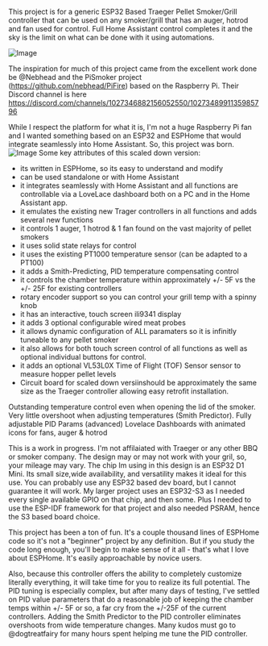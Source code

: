 This project is for a generic ESP32 Based Traeger Pellet Smoker/Grill controller that can be used on any smoker/grill that has an auger, hotrod and fan used for control. Full Home Assistant control completes it and the sky is the limit on what can be done with it using automations.

![Image](https://github.com/user-attachments/assets/70b09003-f8f5-4c89-b655-66b821db657c)

The inspiration for much of this project came from the excellent work done be @Nebhead and the PiSmoker project (https://github.com/nebhead/PiFire) based on the Raspberry Pi. Their Discord channel is here https://discord.com/channels/1027346882156052550/1027348991135985796

While I respect the platform for what it is, I'm not a huge Raspberry Pi fan and I wanted something based on an ESP32 and ESPHome that would integrate seamlessly into Home Assistant. So, this project was born.
![Image](https://github.com/user-attachments/assets/69c675f4-6093-4a4e-b6c3-11c539b2dabf)
Some key attributes of this scaled down version:

* its written in ESPHome, so its easy to understand and modify
* can be used standalone or with Home Assistant
* it integrates seamlessly with Home Assistant and all functions are controllable via a LoveLace dashboard both on a PC and in the Home Assistant app.
* it emulates the existing new Trager controllers in all functions and adds several new functions
* it controls 1 auger, 1 hotrod & 1 fan found on the vast majority of pellet smokers
* it uses solid state relays for control
* it uses the existing PT1000 temperature sensor (can be adapted to a PT100)
* it adds a Smith-Predicting, PID temperature compensating control
* it controls the chamber temperature within approximately +/- 5F vs the +/- 25F for existing controllers
* rotary encoder support so you can control your grill temp with a spinny knob
* it has an interactive, touch screen ili9341 display
* it adds 3 optional configurable wired meat probes
* it allows dynamic configuration of ALL paramaters so it is infinitly tuneable to any pellet smoker
* it also allows for both touch screen control of all functions as well as optional individual buttons for control.
* it adds an optional VL53L0X Time of Flight (TOF) Sensor sensor to measure hopper pellet levels
* Circuit board for scaled down versiinshould be approximately the same size as the Traeger controller allowing easy retrofit installation.

Outstanding temperature control even when opening the lid of the smoker.  Very little overshoot when adjusting temperatures (Smith Predictor).
Fully adjustable PID Params (advanced)
Lovelace Dashboards with animated icons for fans, auger & hotrod

This is a work in progress. I'm not affilaiated with Traeger or any other BBQ or smoker company. The design may or may not work with your gril, so, your mileage may vary. The chip Im using in this design is an ESP32 D1 Mini. Its small size,wide availability, and versatility makes it ideal for this use. You can probably use any ESP32 based dev board, but I cannot guarantee it will work. My larger project uses an ESP32-S3 as I needed every single available GPIO on that chip, and then some. Plus I needed to use the ESP-IDF framework for that project and also needed PSRAM, hence the S3 based board choice.

This project has been a ton of fun.  It's a couple thousand lines of ESPHome code so it's not a "beginner" project by any definition.  But if you study the code long enough, you'll begin to make sense of it all - that's what I love about ESPHome. It's easily approachable by novice users. 

Also, because this controller offers the ability to completely customize literally everything, it will take time for you to realize its full potential.  The PID tuning is especially complex, but after many days of testing, I've settled on PID value parameters that do a reasonable job of keeping the chamber temps within +/- 5F or so,  a far cry from the +/-25F of the current controllers. Adding the Smith Predictor to the PID controller eliminates overshoots from wide temperature changes. Many kudos must go to @dogtreatfairy for many hours spent helping me tune the PID controller.

